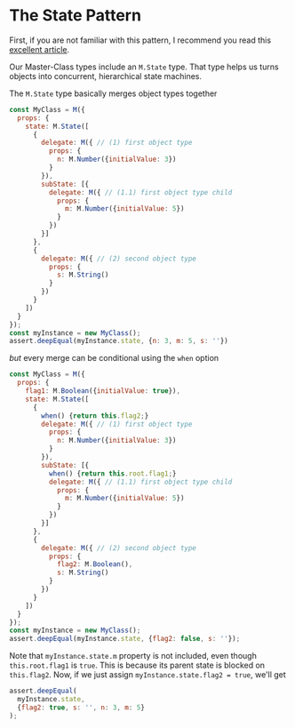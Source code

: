 # The State Pattern

First, if you are not familiar with this pattern, I recommend you read this [excellent article](http://gameprogrammingpatterns.com/state.html).

Our Master-Class types include an `M.State` type. That type helps us turns objects into concurrent, hierarchical state machines.

The `M.State` type basically merges object types together

```js
const MyClass = M({
  props: {
    state: M.State([
      {
        delegate: M({ // (1) first object type
          props: {
            n: M.Number({initialValue: 3})
          }
        }),
        subState: [{
          delegate: M({ // (1.1) first object type child
            props: {
              m: M.Number({initialValue: 5})
            }
          })
        }]
      },
      {
        delegate: M({ // (2) second object type
          props: {
            s: M.String()
          }
        })
      }
    ])
  }
});
const myInstance = new MyClass();
assert.deepEqual(myInstance.state, {n: 3, m: 5, s: ''})
```

*but* every merge can be conditional using the `when` option

```js
const MyClass = M({
  props: {
    flag1: M.Boolean({initialValue: true}),
    state: M.State([
      {
        when() {return this.flag2;}
        delegate: M({ // (1) first object type
          props: {
            n: M.Number({initialValue: 3})
          }
        }),
        subState: [{
          when() {return this.root.flag1;}
          delegate: M({ // (1.1) first object type child
            props: {
              m: M.Number({initialValue: 5})
            }
          })
        }]
      },
      {
        delegate: M({ // (2) second object type
          props: {
            flag2: M.Boolean(),
            s: M.String()
          }
        })
      }
    ])
  }
});
const myInstance = new MyClass();
assert.deepEqual(myInstance.state, {flag2: false, s: ''});
```

Note that `myInstance.state.m` property is not included, even though `this.root.flag1` is `true`. This is because its parent state is blocked on `this.flag2`. Now, if we just assign `myInstance.state.flag2 = true`, we'll get

```js
assert.deepEqual(
  myInstance.state, 
  {flag2: true, s: '', n: 3, m: 5}
);
```


